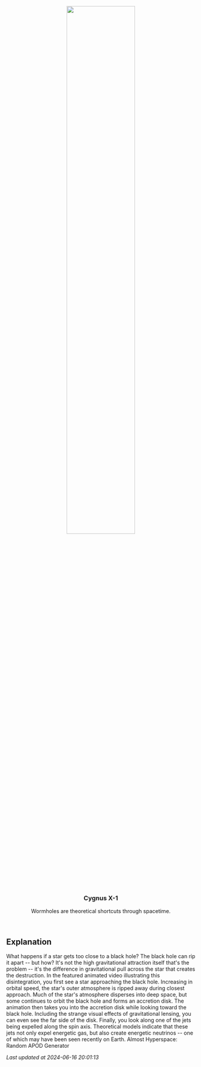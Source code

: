<p align='center'>
    <a href='https://www.youtube.com/embed/ubBzcSD8G8k?rel=0'><img src='https://images.unsplash.com/photo-1610296669228-602fa827fc1f' width='60%' /></a>
    <h3 align="center">Cygnus X-1</h3>
    <p align="center">Wormholes are theoretical shortcuts through spacetime.</p>
</p>
<br/>

Explanation
--
What happens if a star gets too close to a black hole? The black hole can rip it apart -- but how? It's not the high gravitational attraction itself that's the problem -- it's the difference in gravitational pull across the star that creates the destruction.  In the featured animated video illustrating this disintegration, you first see a star approaching the black hole.  Increasing in orbital speed, the star's outer atmosphere is ripped away during closest approach.  Much of the star's atmosphere disperses into deep space, but some continues to orbit the black hole and forms an accretion disk. The animation then takes you into the accretion disk while looking toward the black hole. Including the strange visual effects of gravitational lensing, you can even see the far side of the disk.  Finally, you look along one of the jets being expelled along the spin axis.  Theoretical models indicate that these jets not only expel energetic gas, but also create energetic neutrinos -- one of which may have been seen recently on Earth.    Almost Hyperspace: Random APOD Generator


*Last updated at 2024-06-16 20:01:13*

